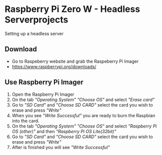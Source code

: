# Raspberry Pi Zero W - Headless Serverprojects

Setting up a headless server

## Download

- Go to Raspeberry website and grab the Raspeberry Pi Imager
- https://www.raspberrypi.org/downloads/

## Use Raspberry Pi Imager

1. Open the Raspberry Pi Imager
2. On the tab _"Operating System"_ _"Choose OS"_ and select _"Erase card"_
3. Go to _"SD Card"_ and _"Choose SD CARD"_ select the card you wish to erase and press _"Write"_
4. When you see _"Write Successful"_ you are ready to burn the Raspbian into the card.
5. On the tab _"Operating System"_ _"Choose OS"_ and select _"Raspberry Pi OS (other)"_ and then _"Raspberry Pi OS Lite(32bit)"_
6. Go to _"SD Card"_ and _"Choose SD CARD"_ select the card you wish to erase and press _"Write"_
7. After is finished you will see _"Write Successful"_

## 


